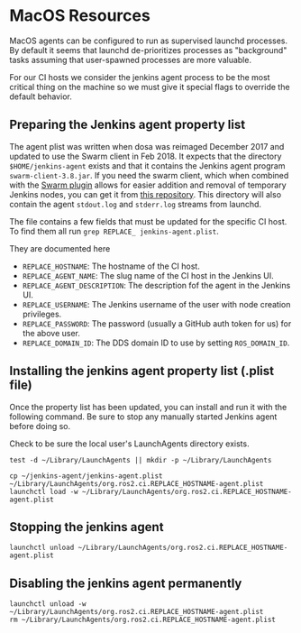 # MacOS Resources

MacOS agents can be configured to run as supervised launchd processes.
By default it seems that launchd de-prioritizes processes as "background" tasks assuming that user-spawned processes are more valuable.

For our CI hosts we consider the jenkins agent process to be the most critical thing on the machine so we must give it special flags to override the default behavior.

## Preparing the Jenkins agent property list

The agent plist was written when dosa was reimaged December 2017 and updated to use the Swarm client in Feb 2018.
It expects that the directory `$HOME/jenkins-agent` exists and that it contains the Jenkins agent program `swarm-client-3.8.jar`.
If you need the swarm client, which when combined with the [Swarm plugin](https://plugins.jenkins.io/swarm) allows for easier addition and removal of temporary Jenkins nodes, you can get it from [this repository](https://repo.jenkins-ci.org/releases/org/jenkins-ci/plugins/swarm-client/).
This directory will also contain the agent `stdout.log` and `stderr.log` streams from launchd.

The file contains a few fields that must be updated for the specific CI host.
To find them all run `grep REPLACE_ jenkins-agent.plist`.

They are documented here

- `REPLACE_HOSTNAME`: The hostname of the CI host.
- `REPLACE_AGENT_NAME`: The slug name of the CI host in the Jenkins UI.
- `REPLACE_AGENT_DESCRIPTION`: The description fof the agent in the Jenkins UI.
- `REPLACE_USERNAME`: The Jenkins username of the user with node creation privileges.
- `REPLACE_PASSWORD`: The password (usually a GitHub auth token for us) for the above user.
- `REPLACE_DOMAIN_ID`: The DDS domain ID to use by setting `ROS_DOMAIN_ID`.


## Installing the jenkins agent property list (.plist file)

Once the property list has been updated, you can install and run it with the following command.
Be sure to stop any manually started Jenkins agent before doing so.

Check to be sure the local user's LaunchAgents directory exists.

```
test -d ~/Library/LaunchAgents || mkdir -p ~/Library/LaunchAgents
```

```
cp ~/jenkins-agent/jenkins-agent.plist ~/Library/LaunchAgents/org.ros2.ci.REPLACE_HOSTNAME-agent.plist
launchctl load -w ~/Library/LaunchAgents/org.ros2.ci.REPLACE_HOSTNAME-agent.plist
```

## Stopping the jenkins agent

```
launchctl unload ~/Library/LaunchAgents/org.ros2.ci.REPLACE_HOSTNAME-agent.plist
```

## Disabling the jenkins agent permanently

```
launchctl unload -w ~/Library/LaunchAgents/org.ros2.ci.REPLACE_HOSTNAME-agent.plist
rm ~/Library/LaunchAgents/org.ros2.ci.REPLACE_HOSTNAME-agent.plist
```

